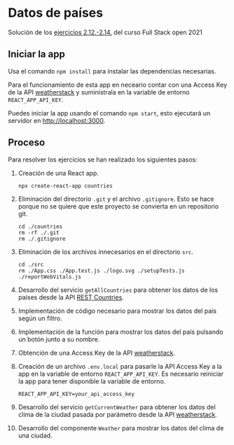 # Datos de países

Solución de los [ejercicios 2.12.-2.14.](https://fullstackopen.com/es/part2/obteniendo_datos_del_servidor#ejercicios-2-11-2-14) del curso Full Stack open 2021

## Iniciar la app

Usa el comando `npm install` para instalar las dependencias necesarias.

Para el funcionamiento de esta app en neceario contar con una Access Key de la API [weatherstack](https://weatherstack.com/) y suminístrala en la variable de entorno `REACT_APP_API_KEY`.

Puedes iniciar la app usando el comando `npm start`, esto ejecutará un servidor en [http://localhost:3000](http://localhost:3000).

## Proceso

Para resolver los ejercicios se han realizado los siguientes pasos:

1. Creación de una React app.

   ```
   npx create-react-app countries
   ```

2. Eliminación del directorio `.git` y el archivo `.gitignore`. Esto se hace porque no se quiere que este proyecto se convierta en un repositorio git.

   ```
   cd ./countries
   rm -rf ./.git
   rm ./.gitignore
   ```

3. Eliminación de los archivos innecesarios en el directorio `src`.

   ```
   cd ./src
   rm ./App.css ./App.test.js ./logo.svg ./setupTests.js ./reportWebVitals.js
   ```

4. Desarrollo del servicio `getAllCountries` para obtener los datos de los países desde la API [REST Countries](https://restcountries.com/).

5. Implementación de código necesario para mostrar los datos del país según un filtro.

6. Implementación de la función para mostrar los datos del país pulsando un botón junto a su nombre.

7. Obtención de una Access Key de la API [weatherstack](https://weatherstack.com/).

8. Creación de un archivo `.env.local` para pasarle la API Access Key a la app en la variable de entorno `REACT_APP_API_KEY`. Es necesario reiniciar la app para tener disponible la variable de entorno.

   ```
   REACT_APP_API_KEY=your_api_access_key
   ```

9. Desarrollo del servicio `getCurrentWeather` para obtener los datos del clima de la ciudad pasada por parámetro desde la API [weatherstack](https://weatherstack.com/).

10. Desarrollo del componente `Weather` para mostrar los datos del clima de una ciudad.
